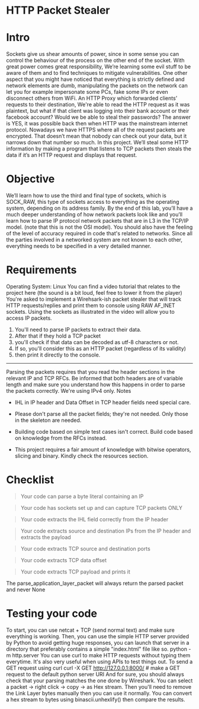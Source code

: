 # HTTP Packet Stealer

# Intro 

Sockets give us shear amounts of power, since in some sense you can control the behaviour of the process on the other end of the socket. With great power comes great responsibility, We’re learning some evil stuff to be aware of them and to find techniques to mitigate vulnerabilities. 
One other aspect that you might have noticed that everything is strictly defined and network elements are dumb, manipulating the packets on the network can let you for example impersonate some PCs, fake some IPs or even disconnect others from WiFi. 
An HTTP Proxy which forwarded clients’ requests to their destination, We're able to read the HTTP request as it was plaintext, but what if that client was logging into their bank account or their facebook account? Would we be able to steal their passwords? The answer is YES, it was possible back then when HTTP was the mainstream internet protocol. Nowadays we have HTTPS where all of the request packets are encrypted. That doesn’t mean that nobody can check out your data, but it narrows down that number so much.
In this project. We’ll steal some HTTP information by making a program that listens to TCP packets then steals the data if it’s an HTTP request and displays that request.

# Objective 
We’ll learn how to use the third and final type of sockets, which is SOCK_RAW, this type of sockets access to everything as the operating system, depending on its address family. 
By the end of this lab, you’ll have a much deeper understanding of how network packets look like and you’ll learn how to parse IP protocol network packets that are in L3 in the TCP/IP model. (note that this is not the OSI model).
You should also have the feeling of the level of accuracy required in code that's related to networks. Since all the parties involved in a networked system are not known to each other, everything needs to be specified in a very detailed manner.

# Requirements
Operating System: Linux
You can find a video tutorial that relates to the project here (the sound is a bit loud, feel free to lower it from the player)
You're asked to implement a Wirehsark-ish packet stealer that will track HTTP requests/replies and print them to console using RAW AF_INET sockets.
Using the sockets as illustrated in the video will allow you to access IP packets. 
   1. You'll need to parse IP packets to extract their data. 
   2. After that if they hold a TCP packet 
   3. you'll check if that data can be decoded as utf-8 characters or not. 
   4. If so, you'll consider this as an HTTP packet (regardless of its validity) 
   5. then print it directly to the console.
________________


Parsing the packets requires that you read the header sections in the relevant IP and TCP RFCs. Be informed that both headers are of variable length and make sure you understand how this happens in order to parse the packets correctly. We're using IPv4 only.
Notes
   * IHL in IP header and Data Offset in TCP header fields need special care.

   * Please don't parse all the packet fields; they're not needed. Only those in the skeleton are needed.

   * Building code based on simple test cases isn't correct. Build code based on knowledge from the RFCs instead.

   * This project requires a fair amount of knowledge with bitwise operators, slicing and binary. Kindly check the resources section.

   
# Checklist

> Your code can parse a byte literal containing an IP 

> Your code has sockets set up and can capture TCP packets ONLY 

> Your code extracts the IHL field correctly from the IP header 

> Your code extracts source and destination IPs from the IP header and extracts the payload 

> Your code extracts TCP source and destination ports 

> Your code extracts TCP data offset 

> Your code extracts TCP payload and prints it 

The parse_application_layer_packet will always return the parsed packet and never None

# Testing your code

To start, you can use netcat + TCP (send normal text) and make sure everything is working.
Then, you can use the simple HTTP server provided by Python to avoid getting huge responses, you can launch that server in a directory that preferably contains a simple "index.html" file like so.
python -m http.server
	You can use curl to make HTTP requests without typing them everytime. It's also very useful when using APIs to test things out. 
To send a GET request using curl
curl -X GET http://127.0.0.1:8000/   # make a GET request to the default python server URI
	And for sure, you should always check that your parsing matches the one done by Wireshark.
You can select a packet -> right click -> copy -> as Hex stream. Then you'll need to remove the Link Layer bytes manually then you can use it normally. You can convert a hex stream to bytes using binascii.unhexlify() then compare the results.
